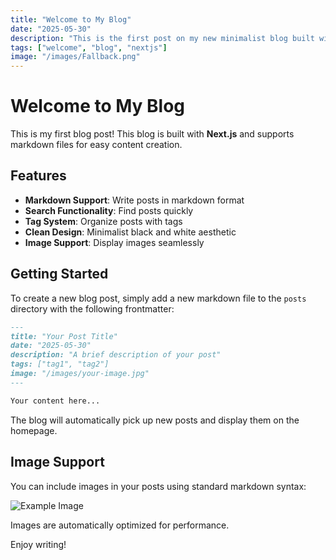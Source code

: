```yaml
---
title: "Welcome to My Blog"
date: "2025-05-30"
description: "This is the first post on my new minimalist blog built with Next.js and markdown."
tags: ["welcome", "blog", "nextjs"]
image: "/images/Fallback.png"
---
```


# Welcome to My Blog

This is my first blog post! This blog is built with **Next.js** and supports markdown files for easy content creation.

## Features

- **Markdown Support**: Write posts in markdown format
- **Search Functionality**: Find posts quickly
- **Tag System**: Organize posts with tags
- **Clean Design**: Minimalist black and white aesthetic
- **Image Support**: Display images seamlessly

## Getting Started

To create a new blog post, simply add a new markdown file to the `posts` directory with the following frontmatter:

```markdown
---
title: "Your Post Title"
date: "2025-05-30"
description: "A brief description of your post"
tags: ["tag1", "tag2"]
image: "/images/your-image.jpg"
---

Your content here...
```

The blog will automatically pick up new posts and display them on the homepage.

## Image Support

You can include images in your posts using standard markdown syntax:

![Example Image](/images/ubuntu.webp)

Images are automatically optimized for performance.

Enjoy writing!
